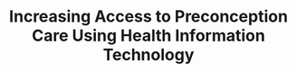 ---
name: "Increasing Access To Preconception Care Using"
title: "Increasing Access to Preconception Care Using Health Information Technology"
project: null
event: "Salud(i)Ciencia"
authors:
year: 2010
resources: null
external_url: null
draft: false
---
